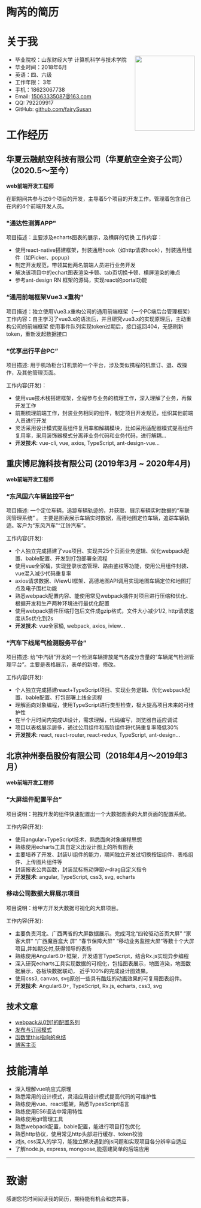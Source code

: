 # 陶芮的简历

# 关于我                                                                    
- 毕业院校：山东财经大学 计算机科学与技术学院 <img src="./me.jpg" style="width:160px;height:200px;float:right;">
- 毕业时间：2018年6月
- 英语：四、六级
- 工作年限： 3年
- 手机：18623067738
- Email: 15063335087@163.com
- QQ: 792209917
- GitHub: <a href="https://github.com/fairySusan">github.com/fairySusan</a>

# 工作经历
## 华夏云融航空科技有限公司（华夏航空全资子公司）（2020.5～至今）
**web前端开发工程师**
 
在职期间共参与过6个项目的开发，主导着5个项目的开发工作。管理着包含自己在内的4个前端开发人员。
 
### "通达性测算APP"
项目描述：主要涉及echarts图表的展示，及横屏的切换
工作内容：
- 使用react-native搭建框架，封装通用hook（如http请求hook），封装通用组件（如Picker、popup）
- 制定开发规范，带领其他两名前端人员进行业务开发
- 解决该项目中的echart图表渲染卡顿、tab页切换卡顿、横屏渲染的难点
- 参考ant-design RN 框架的源码，实现react的portal功能
 
 ### “通用前端框架Vue3.x重构”
项目描述：独立使用Vue3.x重构公司的通用前端框架（一个PC端后台管理框架）
工作内容：自主学习了vue3.x的语法后，并且研究vue3.x的实现原理后，主动重构公司的前端框架
使用事件队列实现token过期后，接口返回404，无感刷新token，重新发起数据接口
### “优享出行平台PC”
项目描述: 用于机场柜台订机票的一个平台，涉及类似携程的机票订、退、改操作，及其他管理页面。

工作内容(开发)：
- 使用vue技术栈搭建框架，全程参与业务的梳理工作，深入理解了业务，再做开发工作
- 前期梳理前端工作，封装业务相同的组件，制定项目开发规范，组织其他前端人员进行开发
- 灵活采用设计模式提高组件复用率和解耦模块，比如采用适配器模式提高组件复用率，采用装饰器模式分离非业务代码和业务代码，进行解耦...
-  **开发技术**: vue-cli, vue, axios, TypeScript, ant-design-vue...

<!-- ### 华夏移动门户（H5 app）
项目描述: 此app是一个钉钉微应用，用于管理华夏航空内部的日常办公、飞行管理的软件。
工作内容(开发):
- 使用vue全家桶搭建该项目，封装常用的公共组件，工具库，接入钉钉api
- 封装下拉刷新上拉加载组件、可拖拽的回到顶部组件、
-  **开发技术**: vue-cli, vue, axios, TypeScript, vant-ui... -->





## 重庆博尼施科技有限公司 (2019年3月 ~ 2020年4月)
**web前端开发工程师**
### “东风国六车辆监控平台”
项目描述: 一个定位车辆，追踪车辆轨迹的，并获取、展示车辆实时数据的“车联网管理系统” 。
主要是图表展示车辆实时数据，高德地图定位车辆，追踪车辆轨迹。客户为“东风汽车”“江铃汽车”。

工作内容(开发):
- 个人独立完成搭建了vue项目、实现共25个页面业务逻辑、优化webpack配置、bable配置、开发到打包部署全流程
- 使用vue全家桶，实现登录状态管理、路由鉴权等功能，使用公用组件封装、vue混入减少代码重复率
- axios请求数据、iViewUI框架、高德地图API调用实现地图车辆定位和地图打点及电子围栏功能
- 熟悉webpack配置内容、能使用常见webpack插件对项目进行压缩和优化、根据开发和生产两种环境进行最优化配置
- 使用webpack插件压缩打包后文件成gzip格式，文件大小减少1/2, http请求速度从5s优化到2s
- **开发技术**: vue全家桶, webpack, axios, iview...


### “汽车下线尾气检测服务平台”
项目描述: 给“中汽研”开发的一个检测车辆排放尾气各成分含量的“车辆尾气检测管理平台”。主要是表格展示，表单的新增，修改。

工作内容(开发):
- 个人独立完成搭建react+TypeScript项目、实现业务逻辑、优化webpack配置、bable配置、打包部署上线全流程
- 理解面向对象编程，使用TypeScript进行类型检查，极大提高项目未来的可维护性
- 在半个月时间内完成UI设计，需求理解，代码编写，浏览器自适应调试
- 项目以表格展示居多，通过公用组件和高阶组件将代码重复率降低30%
- **开发技术**: react, react-router, react-redux, TypeScript, ant-design...

## 北京神州泰岳股份有限公司（2018年4月～2019年3月）
**web前端开发工程师**
### “大屏组件配置平台”
项目说明：拖拽开发的组件快速配置出一个大数据图表的大屏页面的配置系统。

工作内容(开发):
- 使用angular+TypeScript技术，熟悉面向对象编程思想
- 熟练使用echarts工具自定义出设计图上的所有图表
- 主要培养了开发、封装UI组件的能力，期间独立开发过切换按钮组件、表格组件、上传图片组件等
- 封装报表公共函数，封装鼠标拖动弹窗v-drag自定义指令
- **开发技术**: angular, TypeScript, css3, svg, echarts
### 移动公司数据大屏展示项目
项目说明：给甲方开发大数据可视化的大屏项目。

工作内容(开发):
- 主要负责河北、广西两省的大屏数据展示。完成河北“四轮驱动首页大屏” “家客大屏” “广西魔百盒大
  屏” “春节保障大屏” “移动业务监控大屏”等数十个大屏项目,并如期交付,获得领导的表扬
- 熟练使用Angular6.0+框架，开发语言TypeScript，结合Rx.js实现异步编程
- 深入研究echarts工具实现数据的可视化，包括图表展示，地图渲染，地图数据展示，各板块数据联动，
  近乎100%的完成设计图效果。
- 使用css3, canvas, svg原创一些具有酷炫的动画效果的可复用图表组件。
- **开发技术**: Angular6.0+, TypeScript, Rx.js, echarts, css3, svg

## 技术文章
- [webpack从0到1的配置系列](https://blog.csdn.net/weixin_42541498/article/details/96859161)
- [发布与订阅模式](https://blog.csdn.net/weixin_42541498/article/details/81708332)
- [函数里this指向的总结](https://blog.csdn.net/weixin_42541498/article/details/80925406) 
- [博客主页](https://github.com/fairySusan/Blog)

    
    
# 技能清单

- 深入理解vue响应式原理
- 熟悉常用的设计模式，灵活应用设计模式提高代码的可维护性
- 熟练使用vue、react框架，熟悉TypesScript语言
- 熟练使用ES6语法中常用特性
- 熟练使用git管理工具
- 熟悉webpack配置，bable配置，能进行项目打包优化
- 熟悉http协议，使用常见http头部进行缓存、token校验
- 对js, css深入的学习，能独立解决遇到的js问题和实现项目各分辨率自适应
- 了解node.js, express, mongoose,能搭建简单的后端应用
      
---      
# 致谢
感谢您花时间阅读我的简历，期待能有机会和您共事。
